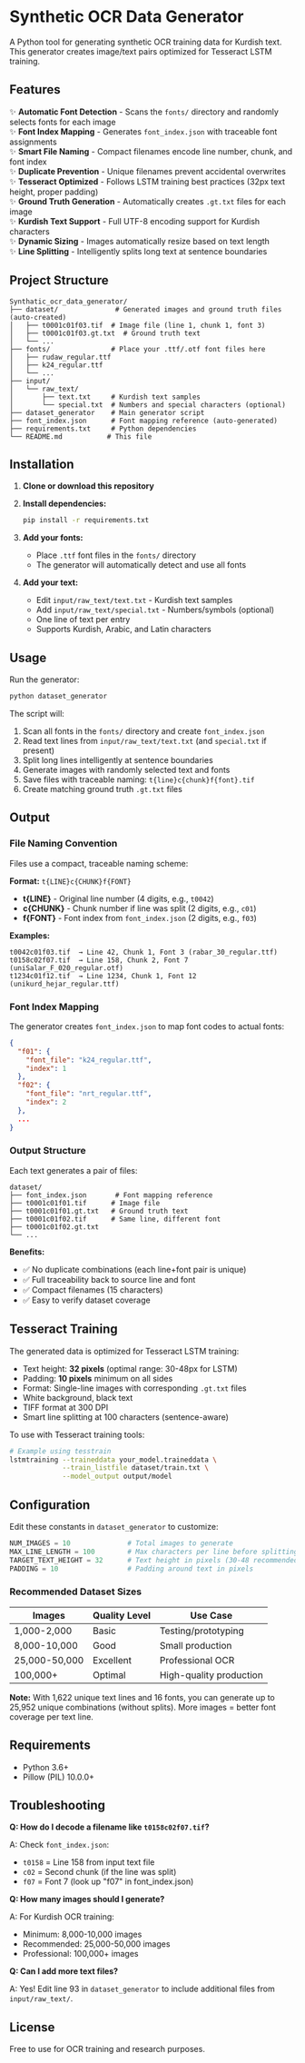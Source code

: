# Synthetic OCR Data Generator

A Python tool for generating synthetic OCR training data for Kurdish text. This generator creates image/text pairs optimized for Tesseract LSTM training.

## Features

✨ **Automatic Font Detection** - Scans the `fonts/` directory and randomly selects fonts for each image  
✨ **Font Index Mapping** - Generates `font_index.json` with traceable font assignments  
✨ **Smart File Naming** - Compact filenames encode line number, chunk, and font index  
✨ **Duplicate Prevention** - Unique filenames prevent accidental overwrites  
✨ **Tesseract Optimized** - Follows LSTM training best practices (32px text height, proper padding)  
✨ **Ground Truth Generation** - Automatically creates `.gt.txt` files for each image  
✨ **Kurdish Text Support** - Full UTF-8 encoding support for Kurdish characters  
✨ **Dynamic Sizing** - Images automatically resize based on text length  
✨ **Line Splitting** - Intelligently splits long text at sentence boundaries  

## Project Structure

```
Synthatic_ocr_data_generator/
├── dataset/              # Generated images and ground truth files (auto-created)
│   ├── t0001c01f03.tif  # Image file (line 1, chunk 1, font 3)
│   ├── t0001c01f03.gt.txt  # Ground truth text
│   └── ...
├── fonts/               # Place your .ttf/.otf font files here
│   ├── rudaw_regular.ttf
│   ├── k24_regular.ttf
│   └── ...
├── input/
│   └── raw_text/
│       ├── text.txt     # Kurdish text samples
│       └── special.txt  # Numbers and special characters (optional)
├── dataset_generator    # Main generator script
├── font_index.json      # Font mapping reference (auto-generated)
├── requirements.txt     # Python dependencies
└── README.md           # This file
```

## Installation

1. **Clone or download this repository**

2. **Install dependencies:**
   ```bash
   pip install -r requirements.txt
   ```

3. **Add your fonts:**
   - Place `.ttf` font files in the `fonts/` directory
   - The generator will automatically detect and use all fonts

4. **Add your text:**
   - Edit `input/raw_text/text.txt` - Kurdish text samples
   - Add `input/raw_text/special.txt` - Numbers/symbols (optional)
   - One line of text per entry
   - Supports Kurdish, Arabic, and Latin characters

## Usage

Run the generator:

```bash
python dataset_generator
```

The script will:
1. Scan all fonts in the `fonts/` directory and create `font_index.json`
2. Read text lines from `input/raw_text/text.txt` (and `special.txt` if present)
3. Split long lines intelligently at sentence boundaries
4. Generate images with randomly selected text and fonts
5. Save files with traceable naming: `t{line}c{chunk}f{font}.tif`
6. Create matching ground truth `.gt.txt` files

## Output

### File Naming Convention

Files use a compact, traceable naming scheme:

**Format:** `t{LINE}c{CHUNK}f{FONT}`

- **t{LINE}** - Original line number (4 digits, e.g., `t0042`)
- **c{CHUNK}** - Chunk number if line was split (2 digits, e.g., `c01`)
- **f{FONT}** - Font index from `font_index.json` (2 digits, e.g., `f03`)

**Examples:**
```
t0042c01f03.tif  → Line 42, Chunk 1, Font 3 (rabar_30_regular.ttf)
t0158c02f07.tif  → Line 158, Chunk 2, Font 7 (uniSalar_F_020_regular.otf)
t1234c01f12.tif  → Line 1234, Chunk 1, Font 12 (unikurd_hejar_regular.ttf)
```

### Font Index Mapping

The generator creates `font_index.json` to map font codes to actual fonts:

```json
{
  "f01": {
    "font_file": "k24_regular.ttf",
    "index": 1
  },
  "f02": {
    "font_file": "nrt_regular.ttf",
    "index": 2
  },
  ...
}
```

### Output Structure

Each text generates a pair of files:

```
dataset/
├── font_index.json       # Font mapping reference
├── t0001c01f01.tif      # Image file
├── t0001c01f01.gt.txt   # Ground truth text
├── t0001c01f02.tif      # Same line, different font
├── t0001c01f02.gt.txt
└── ...
```

**Benefits:**
- ✅ No duplicate combinations (each line+font pair is unique)
- ✅ Full traceability back to source line and font
- ✅ Compact filenames (15 characters)
- ✅ Easy to verify dataset coverage

## Tesseract Training

The generated data is optimized for Tesseract LSTM training:

- Text height: **32 pixels** (optimal range: 30-48px for LSTM)
- Padding: **10 pixels** minimum on all sides
- Format: Single-line images with corresponding `.gt.txt` files
- White background, black text
- TIFF format at 300 DPI
- Smart line splitting at 100 characters (sentence-aware)

To use with Tesseract training tools:
```bash
# Example using tesstrain
lstmtraining --traineddata your_model.traineddata \
             --train_listfile dataset/train.txt \
             --model_output output/model
```

## Configuration

Edit these constants in `dataset_generator` to customize:

```python
NUM_IMAGES = 10              # Total images to generate
MAX_LINE_LENGTH = 100        # Max characters per line before splitting
TARGET_TEXT_HEIGHT = 32      # Text height in pixels (30-48 recommended)
PADDING = 10                 # Padding around text in pixels
```

### Recommended Dataset Sizes

| Images | Quality Level | Use Case |
|--------|---------------|----------|
| 1,000-2,000 | Basic | Testing/prototyping |
| 8,000-10,000 | Good | Small production |
| 25,000-50,000 | Excellent | Professional OCR |
| 100,000+ | Optimal | High-quality production |

**Note:** With 1,622 unique text lines and 16 fonts, you can generate up to 25,952 unique combinations (without splits). More images = better font coverage per text line.

## Requirements

- Python 3.6+
- Pillow (PIL) 10.0.0+

## Troubleshooting

**Q: How do I decode a filename like `t0158c02f07.tif`?**

A: Check `font_index.json`:
- `t0158` = Line 158 from input text file
- `c02` = Second chunk (if the line was split)
- `f07` = Font 7 (look up "f07" in font_index.json)

**Q: How many images should I generate?**

A: For Kurdish OCR training:
- Minimum: 8,000-10,000 images
- Recommended: 25,000-50,000 images
- Professional: 100,000+ images

**Q: Can I add more text files?**

A: Yes! Edit line 93 in `dataset_generator` to include additional files from `input/raw_text/`.

## License

Free to use for OCR training and research purposes.
